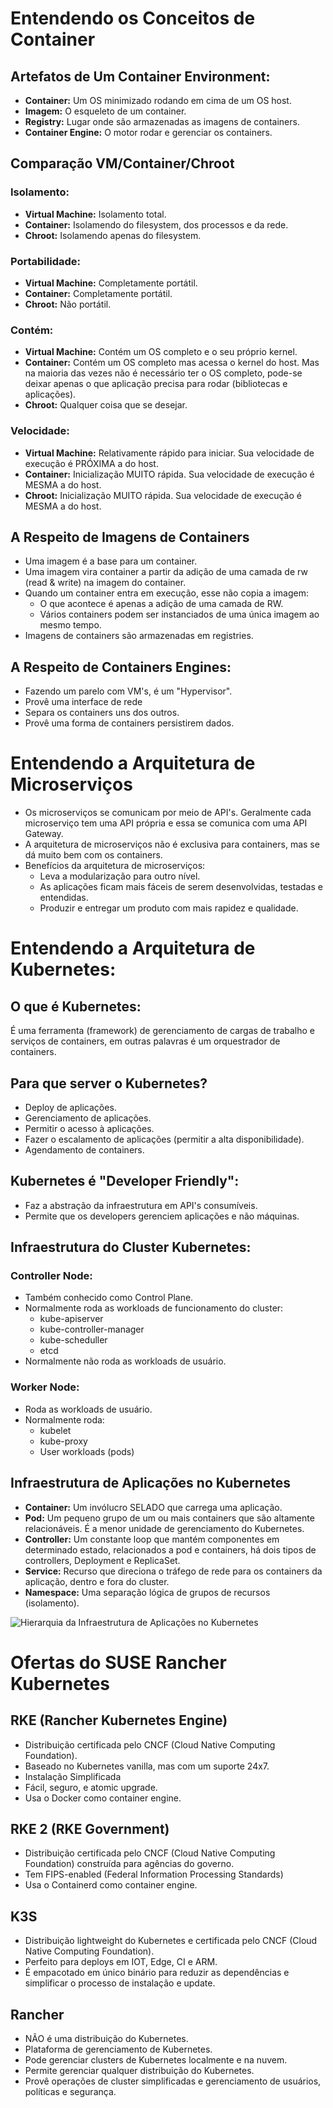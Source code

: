 
# Entendendo os Conceitos de Container

## Artefatos de Um Container Environment:

- **Container:** Um OS minimizado rodando em cima de um OS host.
- **Imagem:** O esqueleto de um container.
- **Registry:** Lugar onde são armazenadas as imagens de containers.
- **Container Engine:** O motor rodar e gerenciar os containers.

## Comparação VM/Container/Chroot

### Isolamento:

- **Virtual Machine:** Isolamento total.
- **Container:** Isolamendo do filesystem, dos processos e da rede.
- **Chroot:** Isolamendo apenas do filesystem.

### Portabilidade:

- **Virtual Machine:** Completamente portátil.
- **Container:** Completamente portátil.
- **Chroot:** Não portátil.

### Contém:

- **Virtual Machine:** Contém um OS completo e o seu próprio kernel.
- **Container:** Contém um OS completo mas acessa o kernel do host. Mas na maioria das vezes não é necessário ter o OS completo, pode-se deixar apenas o que aplicação precisa para rodar (bibliotecas e aplicações).
- **Chroot:** Qualquer coisa que se desejar.

### Velocidade:

- **Virtual Machine:** Relativamente rápido para iniciar. Sua velocidade de execução é PRÓXIMA a do host.
- **Container:** Inicialização MUITO rápida. Sua velocidade de execução é MESMA a do host.
- **Chroot:** Inicialização MUITO rápida. Sua velocidade de execução é MESMA a do host.

## A Respeito de Imagens de Containers

- Uma imagem é a base para um container.
- Uma imagem vira container a partir da adição de uma camada de rw (read & write) na imagem do container.
- Quando um container entra em execução, esse não copia a imagem:
	- O que acontece é apenas a adição de uma camada de RW.
	- Vários containers podem ser instanciados de uma única imagem ao mesmo tempo.
- Imagens de containers são armazenadas em registries.

## A Respeito de Containers Engines:

- Fazendo um parelo com VM's, é um "Hypervisor".
- Provê uma interface de rede
- Separa os containers uns dos outros.
- Provê uma forma de containers persistirem dados.

# Entendendo a Arquitetura de Microserviços

- Os microserviços se comunicam por meio de API's. Geralmente cada microserviço tem uma API própria e essa se comunica com uma API Gateway.
- A arquitetura de microserviços não é exclusiva para containers, mas se dá muito bem com os containers.
- Benefícios da arquitetura de microserviços:
	- Leva a modularização para outro nível.
	- As aplicações ficam mais fáceis de serem desenvolvidas, testadas e entendidas.
	- Produzir e entregar um produto com mais rapidez e qualidade.
	
# Entendendo a Arquitetura de Kubernetes:

## **O que é Kubernetes:**

É uma ferramenta (framework) de gerenciamento de cargas de trabalho e serviços de containers, em outras palavras é um orquestrador de containers.
	
## Para que server o Kubernetes?
	
- Deploy de aplicações.
- Gerenciamento de aplicações.
- Permitir o acesso à aplicações.
- Fazer o escalamento de aplicações (permitir a alta disponibilidade).
- Agendamento de containers.
	
## Kubernetes é "Developer Friendly":

- Faz a abstração da infraestrutura em API's consumíveis.
- Permite que os developers gerenciem aplicações e não máquinas.

## Infraestrutura do Cluster Kubernetes:

### Controller Node:

- Também conhecido como Control Plane.
- Normalmente roda as workloads de funcionamento do cluster:
	- kube-apiserver
	- kube-controller-manager
	- kube-scheduller
	- etcd
- Normalmente não roda as workloads de usuário.

### Worker Node:

- Roda as workloads de usuário.
- Normalmente roda:
	- kubelet
	- kube-proxy
	- User workloads (pods)

## Infraestrutura de Aplicações no Kubernetes

- **Container:** Um invólucro SELADO que carrega uma aplicação.
- **Pod:** Um pequeno grupo de um ou mais containers que são altamente relacionáveis. É a menor unidade de gerenciamento do Kubernetes.
- **Controller:** Um constante loop que mantém componentes em determinado estado, relacionados a pod e containers, há dois tipos de controllers, Deployment e ReplicaSet.
- **Service:** Recurso que direciona o tráfego de rede para os containers da aplicação, dentro e fora do cluster.
- **Namespace:** Uma separação lógica de grupos de recursos (isolamento).

![Hierarquia da Infraestrutura de Aplicações no Kubernetes](https://raw.githubusercontent.com/davidsf026/estudos-suse-rancher/master/KUB201/IMG/Hierarquia%20da%20Infraestrutura%20de%20Aplica%C3%A7%C3%B5es%20no%20Kubernetes.png)

# Ofertas do SUSE Rancher Kubernetes

## RKE (Rancher Kubernetes Engine)

- Distribuição certificada pelo CNCF (Cloud Native Computing Foundation).
- Baseado no Kubernetes vanilla, mas com um suporte 24x7.
- Instalação Simplificada
- Fácil, seguro, e atomic upgrade.
- Usa o Docker como container engine.

## RKE 2 (RKE Government)

- Distribuição certificada pelo CNCF (Cloud Native Computing Foundation) construída para agências do governo.
- Tem FIPS-enabled (Federal Information Processing Standards)
- Usa o Containerd como container engine.

## K3S

- Distribuição lightweight do Kubernetes e certificada pelo CNCF (Cloud Native Computing Foundation).
- Perfeito para deploys em IOT, Edge, CI e ARM.
- É empacotado em único binário para reduzir as dependências e simplificar o processo de instalação e update.

## Rancher

- NÃO é uma distribuição do Kubernetes.
- Plataforma de gerenciamento de Kubernetes.
- Pode gerenciar clusters de Kubernetes localmente e na nuvem.
- Permite gerenciar qualquer distribuição do Kubernetes.
- Provê operações de cluster simplificadas e gerenciamento de usuários, políticas e segurança.